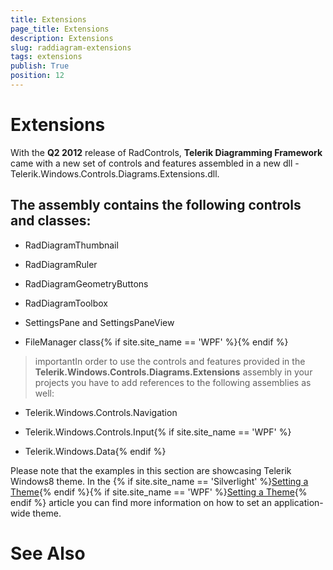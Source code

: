 ```yaml
---
title: Extensions
page_title: Extensions
description: Extensions
slug: raddiagram-extensions
tags: extensions
publish: True
position: 12
---
```


# Extensions



With the __Q2 2012__ release of RadControls, __Telerik Diagramming Framework__ came with a new set of controls and features assembled in a new dll - Telerik.Windows.Controls.Diagrams.Extensions.dll.
	  

## The assembly contains the following controls and classes:

* RadDiagramThumbnail

* RadDiagramRuler

* RadDiagramGeometryButtons

* RadDiagramToolbox

* SettingsPane and SettingsPaneView
			

* FileManager class{% if site.site_name == 'WPF' %}{% endif %}

>importantIn order to use the controls and features provided in the __Telerik.Windows.Controls.Diagrams.Extensions__ assembly in your projects you have to add references to the following assemblies as well:
		  

* Telerik.Windows.Controls.Navigation

* Telerik.Windows.Controls.Input{% if site.site_name == 'WPF' %}

* Telerik.Windows.Data{% endif %}

Please note that the examples in this section are showcasing Telerik Windows8 theme. In the
		  {% if site.site_name == 'Silverlight' %}[Setting a Theme](http://www.telerik.com/help/silverlight/common-styling-apperance-setting-theme.html#Setting_Application-Wide_Built-In_Theme_in_the_Code-Behind){% endif %}{% if site.site_name == 'WPF' %}[Setting a Theme](http://www.telerik.com/help/wpf/common-styling-apperance-setting-theme-wpf.html#Setting_Application-Wide_Built-In_Theme_in_the_Code-Behind){% endif %}
		  article you can find more information on how to set an application-wide theme.
		

# See Also
